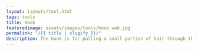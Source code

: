 ```yaml
---
layout: layouts/tool.html
tags: tools
title: Hook
featuredimage: assets/images/tools/hook_web.jpg
permalink: "/{{ title | slugify }}/"
description: The hook is for pulling a small portion of hair through the metal tube on the T-wrap.
---
```

